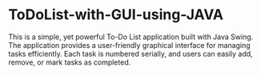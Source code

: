 # ToDoList-with-GUI-using-JAVA
This is a simple, yet powerful To-Do List application built with Java Swing. The application provides a user-friendly graphical interface for managing tasks efficiently. Each task is numbered serially, and users can easily add, remove, or mark tasks as completed.

